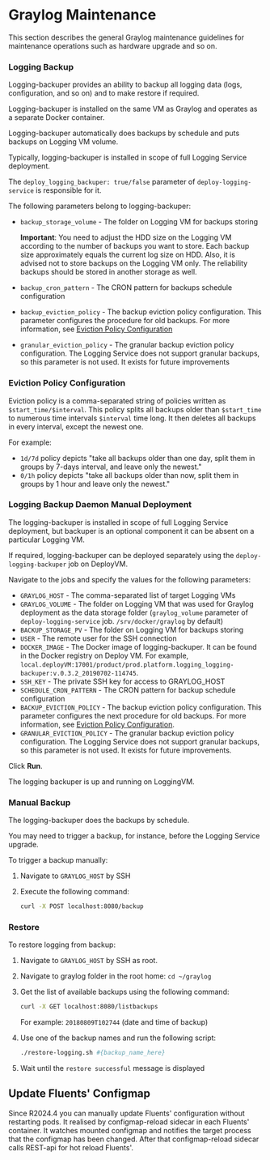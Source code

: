 # Graylog Maintenance

This section describes the general Graylog maintenance guidelines for maintenance operations such
as hardware upgrade and so on.

### Logging Backup

Logging-backuper provides an ability to backup all logging data (logs, configuration, and so on) and to make restore if required.

Logging-backuper is installed on the same VM as Graylog and operates as a separate Docker container.

Logging-backuper automatically does backups by schedule and puts backups on Logging VM volume.

Typically, logging-backuper is installed in scope of full Logging Service deployment.

The `deploy_logging_backuper: true/false` parameter of `deploy-logging-service` is responsible for it.

The following parameters belong to logging-backuper:

* `backup_storage_volume` - The folder on Logging VM for backups storing

  **Important**: You need to adjust the HDD size on the Logging VM according to the number of backups you want to store.
  Each backup size approximately equals the current log size on HDD. Also, it is advised not to store backups
  on the Logging VM only. The reliability backups should be stored in another storage as well.

* `backup_cron_pattern` - The CRON pattern for backups schedule configuration
* `backup_eviction_policy` - The backup eviction policy configuration. This parameter configures the procedure
  for old backups. For more information, see [Eviction Policy Configuration](#eviction-policy-configuration)
* `granular_eviction_policy` - The granular backup eviction policy configuration. The Logging Service does not support
  granular backups, so this parameter is not used. It exists for future improvements

### Eviction Policy Configuration

Eviction policy is a comma-separated string of policies written as `$start_time/$interval`.
This policy splits all backups older than `$start_time` to numerous time intervals `$interval` time long.
It then deletes all backups in every interval, except the newest one.

For example:

* `1d/7d` policy depicts "take all backups older than one day, split them in groups by 7-days interval,
  and leave only the newest."
* `0/1h` policy depicts "take all backups older than now, split them in groups by 1 hour and leave only the newest."

### Logging Backup Daemon Manual Deployment

The logging-backuper is installed in scope of full Logging Service deployment, but backuper is an optional component
it can be absent on a particular Logging VM.

If required, logging-backuper can be deployed separately using the `deploy-logging-backuper` job on DeployVM.

Navigate to the jobs and specify the values for the following parameters:

* `GRAYLOG_HOST` - The comma-separated list of target Logging VMs
* `GRAYLOG_VOLUME` - The folder on Logging VM that was used for Graylog deployment as the data storage folder
  (`graylog_volume` parameter of `deploy-logging-service` job. `/srv/docker/graylog` by default)
* `BACKUP_STORAGE_PV` - The folder on Logging VM for backups storing
* `USER` - The remote user for the SSH connection
* `DOCKER_IMAGE` - The Docker image of logging-backuper. It can be found in the Docker registry on Deploy VM.
  For example, `local.deployVM:17001/product/prod.platform.logging_logging-backuper:v.0.3.2_20190702-114745`.
* `SSH_KEY` - The private SSH key for access to GRAYLOG_HOST
* `SCHEDULE_CRON_PATTERN` - The CRON pattern for backup schedule configuration
* `BACKUP_EVICTION_POLICY` - The backup eviction policy configuration. This parameter configures the next procedure
  for old backups. For more information, see [Eviction Policy Configuration](#eviction-policy-configuration).
* `GRANULAR_EVICTION_POLICY` - The granular backup eviction policy configuration.
  The Logging Service does not support granular backups, so this parameter is not used. It exists for future improvements.

Click **Run**.

The logging backuper is up and running on LoggingVM.

### Manual Backup

The logging-backuper does the backups by schedule.

You may need to trigger a backup, for instance, before the Logging Service upgrade.

To trigger a backup manually:

1. Navigate to `GRAYLOG_HOST` by SSH
2. Execute the following command:

    ```bash
    curl -X POST localhost:8080/backup
    ```

### Restore

To restore logging from backup:

1. Navigate to `GRAYLOG_HOST` by SSH as root.
2. Navigate to graylog folder in the root home: `cd ~/graylog`
3. Get the list of available backups using the following command:

    ```bash
    curl -X GET localhost:8080/listbackups
    ```

   For example: `20180809T102744` (date and time of backup)

4. Use one of the backup names and run the following script:

    ```bash
    ./restore-logging.sh #{backup_name_here}
    ```

5. Wait until the `restore successful` message is displayed

## Update Fluents' Configmap

Since R2024.4 you can manually update Fluents' configuration without restarting pods.
It realised by configmap-reload sidecar in each Fluents' container.
It watches mounted configmap and notifies the target process that the configmap has been changed.
After that configmap-reload sidecar calls REST-api for hot reload Fluents'.
